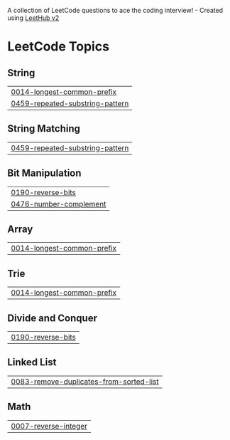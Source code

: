 A collection of LeetCode questions to ace the coding interview! - Created using [LeetHub v2](https://github.com/arunbhardwaj/LeetHub-2.0)
<!---LeetCode Topics Start-->
# LeetCode Topics
## String
|  |
| ------- |
| [0014-longest-common-prefix](https://github.com/fasilev/LeetCode/tree/master/0014-longest-common-prefix) |
| [0459-repeated-substring-pattern](https://github.com/fasilev/LeetCode/tree/master/0459-repeated-substring-pattern) |
## String Matching
|  |
| ------- |
| [0459-repeated-substring-pattern](https://github.com/fasilev/LeetCode/tree/master/0459-repeated-substring-pattern) |
## Bit Manipulation
|  |
| ------- |
| [0190-reverse-bits](https://github.com/fasilev/LeetCode/tree/master/0190-reverse-bits) |
| [0476-number-complement](https://github.com/fasilev/LeetCode/tree/master/0476-number-complement) |
## Array
|  |
| ------- |
| [0014-longest-common-prefix](https://github.com/fasilev/LeetCode/tree/master/0014-longest-common-prefix) |
## Trie
|  |
| ------- |
| [0014-longest-common-prefix](https://github.com/fasilev/LeetCode/tree/master/0014-longest-common-prefix) |
## Divide and Conquer
|  |
| ------- |
| [0190-reverse-bits](https://github.com/fasilev/LeetCode/tree/master/0190-reverse-bits) |
## Linked List
|  |
| ------- |
| [0083-remove-duplicates-from-sorted-list](https://github.com/fasilev/LeetCode/tree/master/0083-remove-duplicates-from-sorted-list) |
## Math
|  |
| ------- |
| [0007-reverse-integer](https://github.com/fasilev/LeetCode/tree/master/0007-reverse-integer) |
<!---LeetCode Topics End-->
